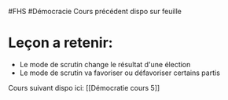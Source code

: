 #FHS #Démocracie
Cours précédent dispo sur feuille

# Leçon a retenir:

* Le mode de scrutin change le résultat d'une élection
* Le mode de scrutin va favoriser ou défavoriser certains partis

Cours suivant dispo ici: [[Démocratie cours 5]]